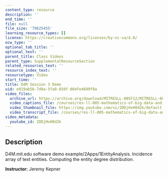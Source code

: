 ```yaml
---
content_type: resource
description: ''
end_time: ''
file: null
file_size: '79625455'
learning_resource_types: []
license: https://creativecommons.org/licenses/by-nc-sa/4.0/
ocw_type: ''
optional_tab_title: ''
optional_text: ''
parent_title: Class Videos
parent_type: SupplementalResourceSection
related_resources_text: ''
resource_index_text: ''
resourcetype: Video
start_time: ''
title: D4M Session 3 Demo
uid: e919ab56-7d9a-5fa0-850f-084fe4699f8a
video_files:
  archive_url: https://archive.org/download/MITRESLL-005F12/MITRESLL-005F12_L03_Demo_300k.mp4
  video_captions_file: /courses/res-ll-005-mathematics-of-big-data-and-machine-learning-january-iap-2020/5e1d6e6140df5916bd9c80707c0908da_2DDjHvH8d2k.vtt
  video_thumbnail_file: https://img.youtube.com/vi/2DDjHvH8d2k/default.jpg
  video_transcript_file: /courses/res-ll-005-mathematics-of-big-data-and-machine-learning-january-iap-2020/a43ca205bebb1c88675d29d982d1c573_2DDjHvH8d2k.pdf
video_metadata:
  youtube_id: 2DDjHvH8d2k
---
```


Description
-----------

D4M.mit.edu software demo example/2Apps/1EntityAnalysis. Incidence array of text entities. Computing the entity degree distribution.

**Instructor:** Jeremy Kepner

